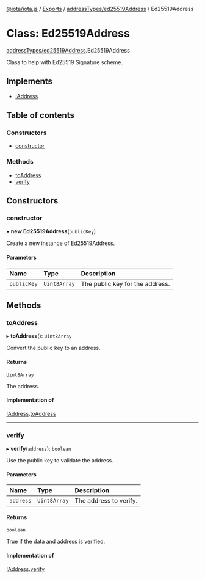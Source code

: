 [@iota/iota.js](../README.md) / [Exports](../modules.md) / [addressTypes/ed25519Address](../modules/addresstypes_ed25519address.md) / Ed25519Address

# Class: Ed25519Address

[addressTypes/ed25519Address](../modules/addresstypes_ed25519address.md).Ed25519Address

Class to help with Ed25519 Signature scheme.

## Implements

- [IAddress](../interfaces/models_iaddress.iaddress.md)

## Table of contents

### Constructors

- [constructor](addresstypes_ed25519address.ed25519address.md#constructor)

### Methods

- [toAddress](addresstypes_ed25519address.ed25519address.md#toaddress)
- [verify](addresstypes_ed25519address.ed25519address.md#verify)

## Constructors

### constructor

• **new Ed25519Address**(`publicKey`)

Create a new instance of Ed25519Address.

#### Parameters

| Name | Type | Description |
| :------ | :------ | :------ |
| `publicKey` | `Uint8Array` | The public key for the address. |

## Methods

### toAddress

▸ **toAddress**(): `Uint8Array`

Convert the public key to an address.

#### Returns

`Uint8Array`

The address.

#### Implementation of

[IAddress](../interfaces/models_iaddress.iaddress.md).[toAddress](../interfaces/models_iaddress.iaddress.md#toaddress)

___

### verify

▸ **verify**(`address`): `boolean`

Use the public key to validate the address.

#### Parameters

| Name | Type | Description |
| :------ | :------ | :------ |
| `address` | `Uint8Array` | The address to verify. |

#### Returns

`boolean`

True if the data and address is verified.

#### Implementation of

[IAddress](../interfaces/models_iaddress.iaddress.md).[verify](../interfaces/models_iaddress.iaddress.md#verify)
